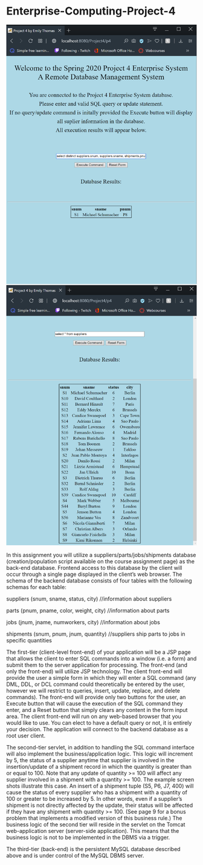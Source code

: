 # Enterprise-Computing-Project-4

![alt text](https://github.com/itsemmie/Enterprise-Computing-Project-4/blob/master/project-preview.png?raw=true)
![alt text](https://github.com/itsemmie/Enterprise-Computing-Project-4/blob/master/project-preview2.png?raw=true)

In this assignment you will utilize a suppliers/parts/jobs/shipments database
(creation/population script available on the course assignment page) as the back-end database. Frontend access to this database by the client will occur through a single page displayed in the client’s web
browser. The schema of the backend database consists of four tables with the following schemas for
each table:

suppliers (snum, sname, status, city) //information about suppliers

parts (pnum, pname, color, weight, city) //information about parts

jobs (jnum, jname, numworkers, city) //information about jobs

shipments (snum, pnum, jnum, quantity) //suppliers ship parts to jobs in specific quantities
 
 
The first-tier (client-level front-end) of your application will be a JSP page that allows the client to
enter SQL commands into a window (i.e. a form) and submit them to the server application for
processing. The front-end (and only the front-end) will utilize JSP technology. The client front-end
will provide the user a simple form in which they will enter a SQL command (any DML, DDL, or
DCL command could theoretically be entered by the user, however we will restrict to queries, insert,
update, replace, and delete commands). The front-end will provide only two buttons for the user, an
Execute button that will cause the execution of the SQL command they enter, and a Reset button that
simply clears any content in the form input area. The client front-end will run on any web-based
browser that you would like to use. You can elect to have a default query or not, it is entirely your
decision. The application will connect to the backend database as a root user client.

The second-tier servlet, in addition to handling the SQL command interface will also implement the
business/application logic. This logic will increment by 5, the status of a supplier anytime that supplier
is involved in the insertion/update of a shipment record in which the quantity is greater than or equal to
100. Note that any update of quantity >= 100 will affect any supplier involved in a shipment with a
quantity >= 100. The example screen shots illustrate this case. An insert of a shipment tuple (S5, P6,
J7, 400) will cause the status of every supplier who has a shipment with a quantity of 100 or greater to
be increased by 5. In other words, even if a supplier’s shipment is not directly affected by the update,
their status will be affected if they have any shipment with quantity >= 100. (See page 9 for a bonus
problem that implements a modified version of this business rule.) The business logic of the
second tier will reside in the servlet on the Tomcat web-application server (server-side application).
This means that the business logic is not to be implemented in the DBMS via a trigger.

The third-tier (back-end) is the persistent MySQL database described above and is under control of the
MySQL DBMS server. 
